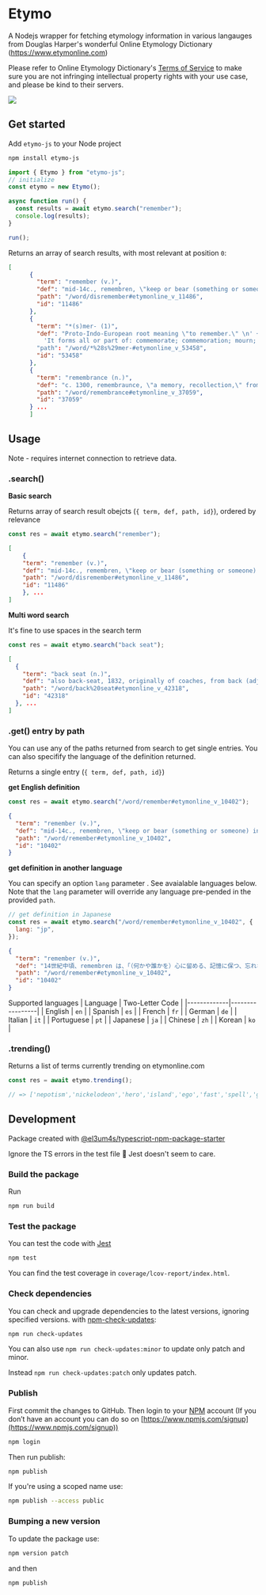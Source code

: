 # Etymo

A Nodejs wrapper for fetching etymology information in various langauges from Douglas Harper's wonderful Online Etymology Dictionary (https://www.etymonline.com)

Please refer to Online Etymology Dictionary's [Terms of Service](https://www.etymonline.com/legal/terms) to make sure you are not infringing intellectual property rights with your use case, and please be kind to their servers.

<a href="https://www.buymeacoffee.com/clairefro"><img src="https://img.buymeacoffee.com/button-api/?text=Buy me a potato&emoji=🍠&slug=clairefro&button_colour=FFDD00&font_colour=000000&font_family=Cookie&outline_colour=000000&coffee_colour=ffffff" /></a>

## Get started

Add `etymo-js` to your Node project

```bash
npm install etymo-js
```

```js
import { Etymo } from "etymo-js";
// initialize
const etymo = new Etymo();

async function run() {
  const results = await etymo.search("remember");
  console.log(results);
}

run();
```

Returns an array of search results, with most relevant at position `0`:

```json
[
      {
        "term": "remember (v.)",
        "def": "mid-14c., remembren, \"keep or bear (something or someone) in mind, retain in the memory, preserve unforgotten,\" from Old French remembrer [...]",
        "path": "/word/disremember#etymonline_v_11486",
        "id": "11486"
      },
      {
        "term": "*(s)mer- (1)",
        "def": "Proto-Indo-European root meaning \"to remember.\" \n' +
          'It forms all or part of: commemorate; commemoration; mourn; memo; memoir; memorable; memorandum; memorial [...]"
        "path": "/word/*%28s%29mer-#etymonline_v_53458",
        "id": "53458"
      },
      {
        "term": "remembrance (n.)",
        "def": "c. 1300, remembraunce, \"a memory, recollection,\" from Old French remembrance (11c.), from remembrer (see remember). From late 14c. as \"consideration, reflection; present consciousness [...]",
        "path": "/word/remembrance#etymonline_v_37059",
        "id": "37059"
      } ...
      ]
```

## Usage

Note - requires internet connection to retrieve data.

### .search()

**Basic search**

Returns array of search result obejcts (`{ term, def, path, id}`), ordered by relevance

```js
const res = await etymo.search("remember");
```

```json
[
    {
    "term": "remember (v.)",
    "def": "mid-14c., remembren, \"keep or bear (something or someone) in mind, retain in the memory, preserve unforgotten,\" from Old French remembrer [...]",
    "path": "/word/disremember#etymonline_v_11486",
    "id": "11486"
    }, ...
]
```

**Multi word search**

It's fine to use spaces in the search term

```js
const res = await etymo.search("back seat");
```

```json
[
  {
    "term": "back seat (n.)",
    "def": "also back-seat, 1832, originally of coaches, from back (adj.) + seat (n.). Used figuratively for \"less or least prominent position\" by 1868. Back-seat driver \"passenger who gives the driver unwanted advice\" is [...]",
    "path": "/word/back%20seat#etymonline_v_42318",
    "id": "42318"
  }, ...
]
```

### .get() entry by path

You can use any of the paths returned from search to get single entries. You can also specifify the language of the definition returned.

Returns a single entry (`{ term, def, path, id}`)

**get English definition**

```js
const res = await etymo.search("/word/remember#etymonline_v_10402");
```

```json
{
  "term": "remember (v.)",
  "def": "mid-14c., remembren, \"keep or bear (something or someone) in mind, retain in the memory, preserve unforgotten,\" from Old French remembrer \"remember, recall, bring to mind\" (11c.), from Latin rememorari \"recall to mind, remember,\" from re- \"again\" (see re-) + memorari \"be mindful of, [...]",
  "path": "/word/remember#etymonline_v_10402",
  "id": "10402"
}
```

**get definition in another language**

You can specify an option `lang` parameter . See avaialable languages below. Note that the `lang` parameter will override any language pre-pended in the provided `path`.

```js
// get definition in Japanese
const res = await etymo.search("/word/remember#etymonline_v_10402", {
  lang: "jp",
});
```

```json
{
  "term": "remember (v.)",
  "def": "14世紀中頃、remembren は、「（何かや誰かを）心に留める、記憶に保つ、忘れないようにする」という意味で使われました。これは、古フランス語の remembrer「思い出す、思い起こす」（11世紀）から来ており、ラテン語の rememorari「思い出す、記憶する」から派生したものです。これは、re-「再び」（re- を参照） [...]",
  "path": "/word/remember#etymonline_v_10402",
  "id": "10402"
}
```

Supported languages
| Language | Two-Letter Code |
|-------------|-----------------|
| English | `en` |
| Spanish | `es` |
| French | `fr` |
| German | `de` |
| Italian | `it` |
| Portuguese | `pt` |
| Japanese | `ja` |
| Chinese | `zh` |
| Korean | `ko` |

### .trending()

Returns a list of terms currently trending on etymonline.com

```js
const res = await etymo.trending();

// => ['nepotism','nickelodeon','hero','island','ego','fast','spell','gospel','father','confidence']
```

## Development

Package created with [@el3um4s/typescript-npm-package-starter](https://www.npmjs.com/package/@el3um4s/typescript-npm-package-starter)

Ignore the TS errors in the test file 🤷 Jest doesn't seem to care.

### Build the package

Run

```bash
npm run build
```

### Test the package

You can test the code with [Jest](https://jestjs.io/)

```bash
npm test
```

You can find the test coverage in `coverage/lcov-report/index.html`.

### Check dependencies

You can check and upgrade dependencies to the latest versions, ignoring specified versions. with [npm-check-updates](https://www.npmjs.com/package/npm-check-updates):

```bash
npm run check-updates
```

You can also use `npm run check-updates:minor` to update only patch and minor.

Instead `npm run check-updates:patch` only updates patch.

### Publish

First commit the changes to GitHub. Then login to your [NPM](https://www.npmjs.com) account (If you don’t have an account you can do so on [https://www.npmjs.com/signup](https://www.npmjs.com/signup))

```bash
npm login
```

Then run publish:

```bash
npm publish
```

If you're using a scoped name use:

```bash
npm publish --access public
```

### Bumping a new version

To update the package use:

```bash
npm version patch
```

and then

```bash
npm publish
```
